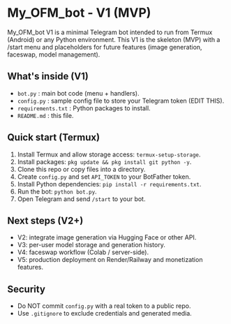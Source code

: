 # My_OFM_bot - V1 (MVP)

My_OFM_bot V1 is a minimal Telegram bot intended to run from Termux (Android) or any Python environment.
This V1 is the skeleton (MVP) with a /start menu and placeholders for future features (image generation, faceswap, model management).

## What's inside (V1)
- `bot.py` : main bot code (menu + handlers).
- `config.py` : sample config file to store your Telegram token (EDIT THIS).
- `requirements.txt` : Python packages to install.
- `README.md` : this file.

## Quick start (Termux)
1. Install Termux and allow storage access: `termux-setup-storage`.
2. Install packages: `pkg update && pkg install git python -y`.
3. Clone this repo or copy files into a directory.
4. Create `config.py` and set `API_TOKEN` to your BotFather token.
5. Install Python dependencies: `pip install -r requirements.txt`.
6. Run the bot: `python bot.py`.
7. Open Telegram and send `/start` to your bot.

## Next steps (V2+)
- V2: integrate image generation via Hugging Face or other API.
- V3: per-user model storage and generation history.
- V4: faceswap workflow (Colab / server-side).
- V5: production deployment on Render/Railway and monetization features.

## Security
- Do NOT commit `config.py` with a real token to a public repo.
- Use `.gitignore` to exclude credentials and generated media.
